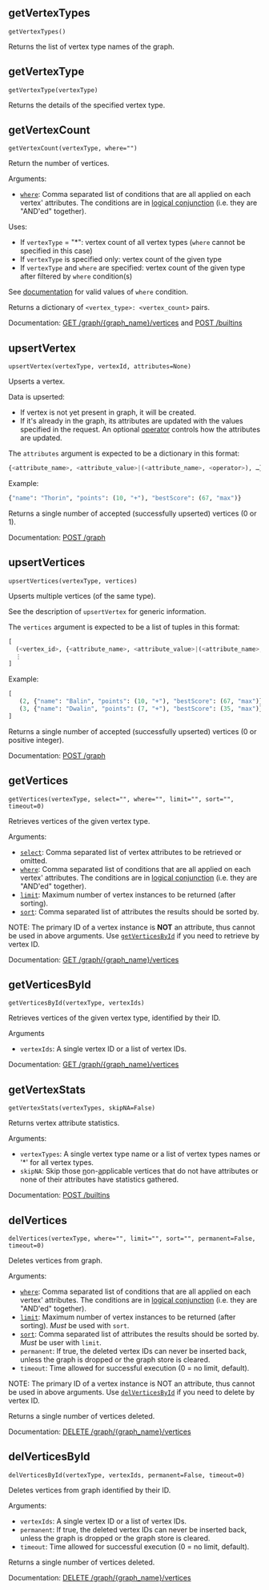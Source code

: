 ## getVertexTypes
`getVertexTypes()`

Returns the list of vertex type names of the graph.

## getVertexType
`getVertexType(vertexType)`

Returns the details of the specified vertex type.

## getVertexCount
`getVertexCount(vertexType, where="")`

Return the number of vertices.

Arguments:
- [`where`](https://docs.tigergraph.com/dev/restpp-api/built-in-endpoints#filter): Comma separated list of conditions that are all applied on each vertex' attributes.
    The conditions are in [logical conjunction](https://en.wikipedia.org/wiki/Logical_conjunction) (i.e. they are "AND'ed" together).

Uses:
- If `vertexType` = "*": vertex count of all vertex types (`where` cannot be specified in this case)
- If `vertexType` is specified only: vertex count of the given type
- If `vertexType` and `where` are specified: vertex count of the given type after filtered by `where` condition(s)

See [documentation](https://docs.tigergraph.com/dev/restpp-api/built-in-endpoints#filter) for valid values of `where` condition.

Returns a dictionary of `<vertex_type>: <vertex_count>` pairs.

Documentation: [GET /graph/{graph_name}/vertices](https://docs.tigergraph.com/dev/restpp-api/built-in-endpoints#get-graph-graph_name-vertices) and
[POST /builtins](https://docs.tigergraph.com/dev/restpp-api/built-in-endpoints#stat_vertex_number)

## upsertVertex
`upsertVertex(vertexType, vertexId, attributes=None)`

Upserts a vertex.

Data is upserted:
- If vertex is not yet present in graph, it will be created.
- If it's already in the graph, its attributes are updated with the values specified in the request. An optional [operator](https://docs.tigergraph.com/dev/restpp-api/built-in-endpoints#post-graph-graph_name-upsert-the-given-data) controls how the attributes are updated.

The `attributes` argument is expected to be a dictionary in this format:

```python
{<attribute_name>, <attribute_value>|(<attribute_name>, <operator>), …}
```

Example:

```python
{"name": "Thorin", "points": (10, "+"), "bestScore": (67, "max")}
```

Returns a single number of accepted (successfully upserted) vertices (0 or 1).

Documentation: [POST /graph](https://docs.tigergraph.com/dev/restpp-api/built-in-endpoints#post-graph-graph_name-upsert-the-given-data        )

## upsertVertices
`upsertVertices(vertexType, vertices)`

Upserts multiple vertices (of the same type).

See the description of `upsertVertex` for generic information.

The `vertices` argument is expected to be a list of tuples in this format:
```python
[
  (<vertex_id>, {<attribute_name>, <attribute_value>|(<attribute_name>, <operator>), …}),
  ⋮
]
```

Example:
```python
[
   (2, {"name": "Balin", "points": (10, "+"), "bestScore": (67, "max")}),
   (3, {"name": "Dwalin", "points": (7, "+"), "bestScore": (35, "max")}),
]
```

Returns a single number of accepted (successfully upserted) vertices (0 or positive integer).

Documentation: [POST /graph](https://docs.tigergraph.com/dev/restpp-api/built-in-endpoints#post-graph-graph_name-upsert-the-given-data        )

## getVertices
`getVertices(vertexType, select="", where="", limit="", sort="", timeout=0)`

Retrieves vertices of the given vertex type.

Arguments:
- [`select`](https://docs.tigergraph.com/dev/restpp-api/built-in-endpoints#select): Comma separated list of vertex attributes to be retrieved or omitted.
- [`where`](https://docs.tigergraph.com/dev/restpp-api/built-in-endpoints#filter): Comma separated list of conditions that are all applied on each vertex' attributes.
    The conditions are in [logical conjunction](https://en.wikipedia.org/wiki/Logical_conjunction) (i.e. they are "AND'ed" together).
- [`limit`](https://docs.tigergraph.com/dev/restpp-api/built-in-endpoints#limit): Maximum number of vertex instances to be returned (after sorting).
- [`sort`](https://docs.tigergraph.com/dev/restpp-api/built-in-endpoints#sort): Comma separated list of attributes the results should be sorted by.

NOTE: The primary ID of a vertex instance is **NOT** an attribute, thus cannot be used in above arguments.
      Use [`getVerticesById`](#getVerticesById) if you need to retrieve by vertex ID.

Documentation: [GET /graph/{graph_name}/vertices](https://docs.tigergraph.com/dev/restpp-api/built-in-endpoints#get-graph-graph_name-vertices)

## getVerticesById
`getVerticesById(vertexType, vertexIds)`

Retrieves vertices of the given vertex type, identified by their ID.

Arguments
- `vertexIds`: A single vertex ID or a list of vertex IDs.

Documentation: [GET /graph/{graph_name}/vertices](https://docs.tigergraph.com/dev/restpp-api/built-in-endpoints#get-graph-graph_name-vertices)

## getVertexStats
`getVertexStats(vertexTypes, skipNA=False)`

Returns vertex attribute statistics.

Arguments:
- `vertexTypes`: A single vertex type name or a list of vertex types names or '*' for all vertex types.
- `skipNA`:     Skip those <u>n</u>on-<u>a</u>pplicable vertices that do not have attributes or none of their attributes have statistics gathered.

Documentation: [POST /builtins](https://docs.tigergraph.com/dev/restpp-api/built-in-endpoints#stat_vertex_attr)

## delVertices
`delVertices(vertexType, where="", limit="", sort="", permanent=False, timeout=0)`

Deletes vertices from graph.

Arguments:
- [`where`](https://docs.tigergraph.com/dev/restpp-api/built-in-endpoints#filter): Comma separated list of conditions that are all applied on each vertex' attributes.
    The conditions are in [logical conjunction](https://en.wikipedia.org/wiki/Logical_conjunction) (i.e. they are "AND'ed" together).
- [`limit`](https://docs.tigergraph.com/dev/restpp-api/built-in-endpoints#limit): Maximum number of vertex instances to be returned (after sorting). _Must_ be used with `sort`.
- [`sort`](https://docs.tigergraph.com/dev/restpp-api/built-in-endpoints#sort): Comma separated list of attributes the results should be sorted by. _Must_ be user with `limit`.
- `permanent`: If true, the deleted vertex IDs can never be inserted back, unless the graph is dropped or the graph store is cleared.
- `timeout`: Time allowed for successful execution (0 = no limit, default).

NOTE: The primary ID of a vertex instance is NOT an attribute, thus cannot be used in above arguments.
      Use [`delVerticesById`](#delVerticesById) if you need to delete by vertex ID.

Returns a single number of vertices deleted.

Documentation: [DELETE /graph/{graph_name}/vertices](https://docs.tigergraph.com/dev/restpp-api/built-in-endpoints#delete-graph-graph_name-vertices)

## delVerticesById
`delVerticesById(vertexType, vertexIds, permanent=False, timeout=0)`

Deletes vertices from graph identified by their ID.

Arguments:
- `vertexIds`: A single vertex ID or a list of vertex IDs.
- `permanent`: If true, the deleted vertex IDs can never be inserted back, unless the graph is dropped or the graph store is cleared.
- `timeout`: Time allowed for successful execution (0 = no limit, default).

Returns a single number of vertices deleted.

Documentation: [DELETE /graph/{graph_name}/vertices](https://docs.tigergraph.com/dev/restpp-api/built-in-endpoints#delete-graph-graph_name-vertices)